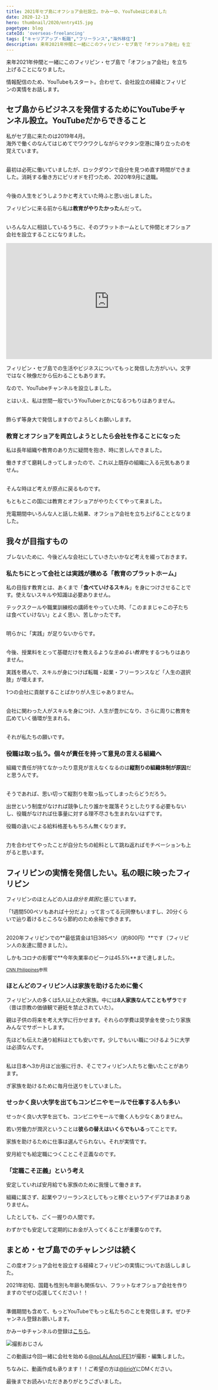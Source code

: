```yaml
---
title: 2021年セブ島にオフショア会社設立。かみーゆ、YouTubeはじめました
date: 2020-12-13
hero: thumbnail/2020/entry415.jpg
pagetype: blog
cateId: 'overseas-freelancing'
tags: ["キャリアアップ・転職","フリーランス","海外移住"]
description: 来年2021年仲間と一緒にこのフィリピン・セブ島で「オフショア会社」を立ち上げることになりました。情報配信のため、YouTubeもスタート。合わせて、会社設立の経緯とフィリピンの実情をお話しします。
---
```

来年2021年仲間と一緒にこのフィリピン・セブ島で「オフショア会社」を立ち上げることになりました。

情報配信のため、YouTubeもスタート。合わせて、会社設立の経緯とフィリピンの実情をお話します。

<prof></prof>

<toc id="/blogs/entry415/"></toc>

## セブ島からビジネスを発信するためにYouTubeチャンネル設立。YouTubeだからできること
私がセブ島に来たのは2019年4月。<br>海外で働くのなんてはじめてでワクワクしながらマクタン空港に降り立ったのを覚えています。<br><br>

最初は必死に働いていましたが、ロックダウンで自分を見つめ直す時間ができました。消耗する働き方にピリオドを打つため、2020年9月に退職。<br><br>

今後の人生をどうしようかと考えていた時ふと思い出しました。

フィリピンに来る前から私は**教育がやりたかった**んだって。<br><br>

いろんな人に相談しているうちに、そのプラットホームとして仲間とオフショア会社を設立することになりました。

<iframe width="560" height="315" src="https://www.youtube.com/embed/njff9dkkW8k" frameborder="0" allow="accelerometer; autoplay; clipboard-write; encrypted-media; gyroscope; picture-in-picture" allowfullscreen></iframe>

フィリピン・セブ島での生活やビジネスについてもっと発信した方がいい。文字ではなく映像だから伝わることもあります。

なので、YouTubeチャンネルを設立しました。

とはいえ、私は世間一般でいうYouTuberとかになるつもりはありません。<br><br>

飾らず等身大で発信しますのでよろしくお願いします。

### 教育とオフショアを両立しようとしたら会社を作ることになった
私は長年組織や教育のあり方に疑問を抱き、時に苦しんできました。

働きすぎて磨耗しきってしまったので、これ以上既存の組織に入る元気もありません。<br><br>

そんな時ほど考えが原点に戻るものです。

もともとこの国には教育とオフショアがやりたくてやって来ました。

充電期間中いろんな人と話した結果、オフショア会社を立ち上げることとなりました。

## 我々が目指すもの
ブレないために、今後どんな会社にしていきたいかなど考えを綴っておきます。

### 私たちにとって会社とは実践が積める「教育のプラットホーム」

私の目指す教育とは、あくまで「**食べていけるスキル**」を身につけさせることです。使えないスキルや知識は必要ありません。

テックスクールや職業訓練校の講師をやっていた時、「このままじゃこの子たちは食べていけない」とよく思い、苦しかったです。<br><br>

明らかに「実践」が足りないからです。<br><br>

今後、授業料をとって基礎だけを教えるような*生ぬるい教育*をするつもりはありません。

実践を積んで、スキルが身につけば転職・起業・フリーランスなど「人生の選択肢」が増えます。

1つの会社に貢献することばかりが人生じゃありません。<br><br>

会社に関わった人がスキルを身につけ、人生が豊かになり、さらに周りに教育を広めていく循環が生まれる。<br><br>

それが私たちの願いです。

### 役職は取っ払う。個々が責任を持って意見の言える組織へ
組織で責任が持てなかったり意見が言えなくなるのは**縦割りの組織体制が原因**だと思うんです。<br><br>

そうであれば、思い切って縦割りを取っ払ってしまったらどうだろう。

出世という制度がなければ競争したり誰かを蹴落そうとしたりする必要もないし、役職がなければ仕事量に対する理不尽さも生まれないはずです。

役職の違いによる給料格差ももちろん無くなります。<br><br>

力を合わせてやったことが自分たちの給料として跳ね返ればモチベーションも上がると思います。

## フィリピンの実情を発信したい。私の眼に映ったフィリピン

フィリピンのほとんどの人は*自分を貧困*と感じています。

「1週間500ペソもあれば十分だよ」って言ってる元同僚もいますし、20分くらいで辿り着けるところなら節約のため余裕で歩きます。<br><br>

2020年フィリピンでの**最低賃金は1日385ペソ（約800円）**です（フィリピン人の友達に聞きました）。

しかもコロナの影響で**今年失業率のピークは45.5%**まで達しました。

<small>[CNN Philippines](https://www.cnnphilippines.com/news/2020/8/16/sws-survey-adult-joblessness.html)参照</small>

### ほとんどのフィリピン人は家族を助けるために働く

フィリピン人の多くは5人以上の大家族。中には**8人家族なんてこともザラ**です（昔は宗教の価値観で避妊を禁止されていた）。

親は子供の将来を考え大学に行かせます。それらの学費は奨学金を使ったり家族みんなでサポートします。

先ほども伝えた通り給料はとても安いです。少しでもいい職につけるように大学は必須なんです。<br><br>

私は日本へ3か月ほど出張に行き、そこでフィリピン人たちと働いたことがあります。

ぎ家族を助けるために毎月仕送りをしていました。

### せっかく良い大学を出てもコンビニやモールで仕事する人も多い

せっかく良い大学を出ても、コンビニやモールで働く人も少なくありません。

若い労働力が潤沢ということは**彼らの替えはいくらでもいる**ってことです。

家族を助けるために仕事は選んでられない。それが実情です。

安月給でも給定職につくことこそ正義なのです。

### 「定職こそ正義」という考え
安定していれば安月給でも家族のために我慢して働きます。

組織に属さず、起業やフリーランスとしてもっと稼ぐというアイデアはあまりありません。

したとしても、ごく一握りの人間です。

わずかでも安定して定期的にお金が入ってくることが重要なのです。

## まとめ・セブ島でのチャレンジは続く
この度オフショア会社を設立する経緯とフィリピンの実情についてお話ししました。

2021年初旬、国籍も性別も年齢も関係ない、フラットなオフショア会社を作りますのでぜひ応援してください！！<br><br>

準備期間も含めて、もっとYouTubeでもっと私たちのことを発信します。ぜひチャンネル登録お願いします。

かみーゆチャンネルの登録は[こちら](https://www.youtube.com/channel/UCbSgjkCIPucux8cFTuQcdcw)。

![撮影おじさん](./images/2020/12/entry415-1.jpg)

この動画は今回一緒に会社を始める[@noLALAnoLIFE1](https://twitter.com/noLALAnoLIFE1)が撮影・編集しました。

ちなみに、動画作成も承ります！！ご希望の方は[@lirioY](https://twitter.com/lirioY)にDMください。

最後までお読みいただきありがとうございました。
